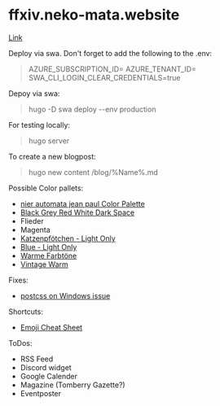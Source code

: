 # ffxiv.neko-mata.website

[Link](https://neko-mata.de)

Deploy via swa. Don't forget to add the following to the .env:
> AZURE_SUBSCRIPTION_ID=
> AZURE_TENANT_ID=
> SWA_CLI_LOGIN_CLEAR_CREDENTIALS=true

Depoy via swa:
> hugo -D
> swa deploy --env production

For testing locally:
> hugo server

To create a new blogpost:
> hugo new content /blog/%Name%.md

Possible Color pallets:

* [nier automata jean paul Color Palette](https://www.color-hex.com/color-palette/1023731)
* [Black Grey Red White Dark Space](https://colorhunt.co/palette/0000003e3636d72323f5eded)
* Flieder
* Magenta
* [Katzenpfötchen - Light Only](https://colorhunt.co/palette/f6f5f2f0ebe3f3d0d7ffefef)
* [Blue - Light Only](https://colorhunt.co/palette/92c7cfaad7d9fbf9f1e5e1da)
* [Warme Farbtöne](https://coolors.co/palette/628395-96897b-dfd5a5-dbad6a-cf995f)
* [Vintage Warm](https://coolors.co/palette/264653-2a9d8f-e9c46a-f4a261-e76f51)

Fixes:
* [postcss on Windows issue](https://github.com/gohugoio/hugo/issues/7333#issuecomment-1048571703)

Shortcuts:
* [Emoji Cheat Sheet](https://gohugo.io/quick-reference/emojis/)

ToDos:
* RSS Feed
* Discord widget
* Google Calender
* Magazine (Tomberry Gazette?)
* Eventposter
